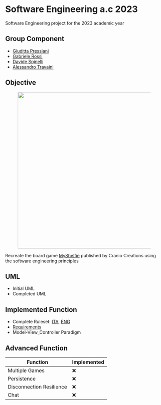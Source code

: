 # Software Engineering a.c 2023

Software Engineering project for the 2023 academic year 

## Group Component
- [Giuditta Pressiani](https://github.com/GiudittaPressiani)
- [Gabriele Rossi](https://github.com/GABB013)
- [Davide Spinelli](https://github.com/Spdware)
- [Alessandro Travaini](https://github.com/ale-polimi)

## Objective

<figure>
    <img src="https://github.com/ale-polimi/ing-sw-2023-pressiani-rossi-spinelli-travaini/blob/master/src/resources/My_Shelfie_box_ITA-ENG.png" width="500" height="500">
    <figcaption></figcaption>
</figure>

Recreate the board game [MyShelfie](https://craniointernational.com/products/my-shelfie/) published by Cranio Creations using the software engineering principles


## UML
- Initial UML
- Completed UML

## Implemented Function

- Complete Ruleset: [ITA](https://github.com/ale-polimi/ing-sw-2023-pressiani-rossi-spinelli-travaini/blob/master/src/resources/MyShelfie_Rulebook_ITA.pdf), [ENG](https://github.com/ale-polimi/ing-sw-2023-pressiani-rossi-spinelli-travaini/blob/master/src/resources/MyShelfie_Rulebook_ENG.pdf)
- [Requirements](https://github.com/ale-polimi/ing-sw-2023-pressiani-rossi-spinelli-travaini/blob/master/src/resources/requirements.pdf)
- Model-View_Controller Paradigm

## Advanced Function

|Function                |Implemented|
|------------------------|-----------|
|Multiple Games          |    :x:    |
|Persistence             |     :x:   |
|Disconnection Resilience|     :x:   |
|Chat                    |     :x:   |
